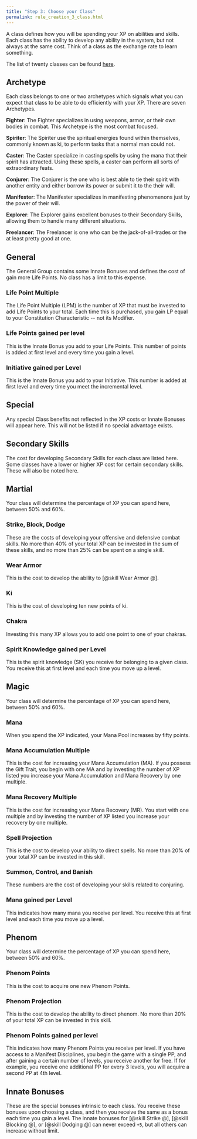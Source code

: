 ```yaml
---
title: "Step 3: Choose your Class"
permalink: rule_creation_3_class.html
---
```


A class defines how you will be spending your XP on abilities and skills. Each class has the ability to develop any ability in the system, but not always at the same cost. Think of a class as the exchange rate to learn something. 

The list of twenty classes can be found [here](class_intro.html).

## Archetype

Each class belongs to one or two archetypes which signals what you can expect that class to be able to do efficiently with your XP. There are seven Archetypes.

**Fighter**: The Fighter specializes in using weapons, armor, or their own bodies in combat. This Archetype is the most combat focused.

**Spiriter**: The Spiriter use the spiritual energies found within themselves, commonly known as ki, to perform tasks that a normal man could not.

**Caster**: The Caster specialize in casting spells by using the mana that their spirit has attracted. Using these spells, a caster can perform all sorts of extraordinary feats.

**Conjurer**: The Conjurer is the one who is best able to tie their spirit with another entity and either borrow its power or submit it to the their will.

**Manifester**: The Manifester specializes in manifesting phenomenons just by the power of their will.

**Explorer**: The Explorer gains excellent bonuses to their Secondary Skills, allowing them to handle many different situations.

**Freelancer**: The Freelancer is one who can be the jack-of-all-trades or the at least pretty good at one.

## General
The General Group contains some Innate Bonuses and defines the cost of gain more Life Points. No class has a limit to this expense.

### Life Point Multiple
The Life Point Multiple (LPM) is the number of XP that must be invested to add Life Points to your total. Each time this is purchased, you gain LP equal to your Constitution Characteristic -- not its Modifier.

### Life Points gained per level
This is the Innate Bonus you add to your Life Points. This number of points is added at first level and every time you gain a level.

### Initiative gained per Level
This is the Innate Bonus you add to your Initiative. This number is added at first level and every time you meet the incremental level.

## Special
Any special Class benefits not reflected in the XP costs or Innate Bonuses will appear here. This will not be listed if no special advantage exists.

## Secondary Skills
The cost for developing Secondary Skills for each class are listed here. Some classes have a lower or higher XP cost for certain secondary skills. These will also be noted here.

## Martial
Your class will determine the percentage of XP you can spend here, between 50% and 60%.

### Strike, Block, Dodge
These are the costs of developing your offensive and defensive combat skills. No more than 40% of your total XP can be invested in the sum of these skills, and no more than 25% can be spent on a single skill.

### Wear Armor
This is the cost to develop the ability to [@skill Wear Armor @].

### Ki
This is the cost of developing ten new points of ki.

### Chakra
Investing this many XP allows you to add one point to one of your chakras.

### Spirit Knowledge gained per Level
This is the spirit knowledge (SK) you receive for belonging to a given class. You receive this at first level and each time you move up a level.

## Magic
Your class will determine the percentage of XP you can spend here, between 50% and 60%.

### Mana
When you spend the XP indicated, your Mana Pool increases by fifty points.

### Mana Accumulation Multiple
This is the cost for increasing your Mana Accumulation (MA). If you possess the Gift Trait, you begin with one MA and by investing the number of XP listed you increase your Mana Accumulation and Mana Recovery by one multiple.

### Mana Recovery Multiple
This is the cost for increasing your Mana Recovery (MR). You start with one multiple and by investing the number of XP listed you increase your recovery by one multiple.

### Spell Projection
This is the cost to develop your ability to direct spells. No more than 20% of your total XP can be invested in this skill.

### Summon, Control, and Banish
These numbers are the cost of developing your skills related to conjuring.

### Mana gained per Level
This indicates how many mana you receive per level. You receive this at first level and each time you move up a level.

## Phenom
Your class will determine the percentage of XP you can spend here, between 50% and 60%.

### Phenom Points
This is the cost to acquire one new Phenom Points.

### Phenom Projection
This is the cost to develop the ability to direct phenom. No more than 20% of your total XP can be invested in this skill.

### Phenom Points gained per level
This indicates how many Phenom Points you receive per level. If you have access to a Manifest Disciplines, you begin the game with a single PP, and after gaining a certain number of levels, you receive another for free. If for example, you receive one additional PP for every 3 levels, you will acquire a second PP at 4th level.

## Innate Bonuses
These are the special bonuses intrinsic to each class. You receive these bonuses upon choosing a class, and then you receive the same as a bonus each time you gain a level. The innate bonuses for [@skill Strike @], [@skill Blocking @], or [@skill Dodging @] can never exceed `+5`, but all others can increase without limit.